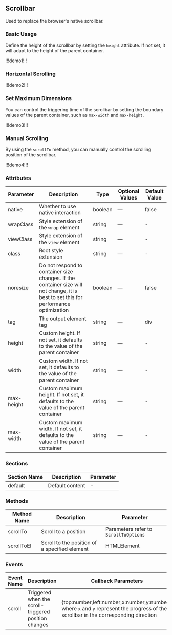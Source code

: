## Scrollbar

Used to replace the browser's native scrollbar.

### Basic Usage

Define the height of the scrollbar by setting the `height` attribute. If not set, it will adapt to the height of the parent container.

!!!demo1!!!

### Horizontal Scrolling

!!!demo2!!!

### Set Maximum Dimensions

You can control the triggering time of the scrollbar by setting the boundary values of the parent container, such as `max-width` and `max-height`.

!!!demo3!!!

### Manual Scrolling

By using the `scrollTo` method, you can manually control the scrolling position of the scrollbar.

!!!demo4!!!

### Attributes

| Parameter  | Description                                                                                                                          | Type    | Optional Values | Default Value |
| ---------- | ------------------------------------------------------------------------------------------------------------------------------------ | ------- | --------------- | ------------- |
| native     | Whether to use native interaction                                                                                                    | boolean | —               | false         |
| wrapClass  | Style extension of the `wrap` element                                                                                                | string  | —               | -             |
| viewClass  | Style extension of the `view` element                                                                                                | string  | —               | -             |
| class      | Root style extension                                                                                                                 | string  | —               | -             |
| noresize   | Do not respond to container size changes. If the container size will not change, it is best to set this for performance optimization | boolean | —               | false         |
| tag        | The output element tag                                                                                                               | string  | —               | div           |
| height     | Custom height. If not set, it defaults to the value of the parent container                                                          | string  | —               | -             |
| width      | Custom width. If not set, it defaults to the value of the parent container                                                           | string  | —               | -             |
| max-height | Custom maximum height. If not set, it defaults to the value of the parent container                                                  | string  | —               | -             |
| max-width  | Custom maximum width. If not set, it defaults to the value of the parent container                                                   | string  | —               | -             |

### Sections

| Section Name | Description     | Parameter |
| ------------ | --------------- | --------- |
| default      | Default content | -         |

### Methods

| Method Name | Description                                   | Parameter                             |
| ----------- | --------------------------------------------- | ------------------------------------- |
| scrollTo    | Scroll to a position                          | Parameters refer to `ScrollToOptions` |
| scrollToEl  | Scroll to the position of a specified element | HTMLElement                           |

### Events

| Event Name | Description                                          | Callback Parameters                                                                                                                  |
| ---------- | ---------------------------------------------------- | ------------------------------------------------------------------------------------------------------------------------------------ |
| scroll     | Triggered when the scroll-triggered position changes | {top:number,left:number,x:number,y:number}, where `x` and `y` represent the progress of the scrollbar in the corresponding direction |

